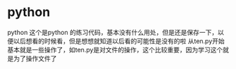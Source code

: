 # python
python 这个是python 的练习代码，基本没有什么用处，但是还是保存一下，以便以后想看的时候看，但是想想就知道以后看的可能性是没有的啦
从ten.py开始基本就是一些操作了，如ten.py是对文件的操作，这个比较重要，因为学习这个就是为了操作文件了


